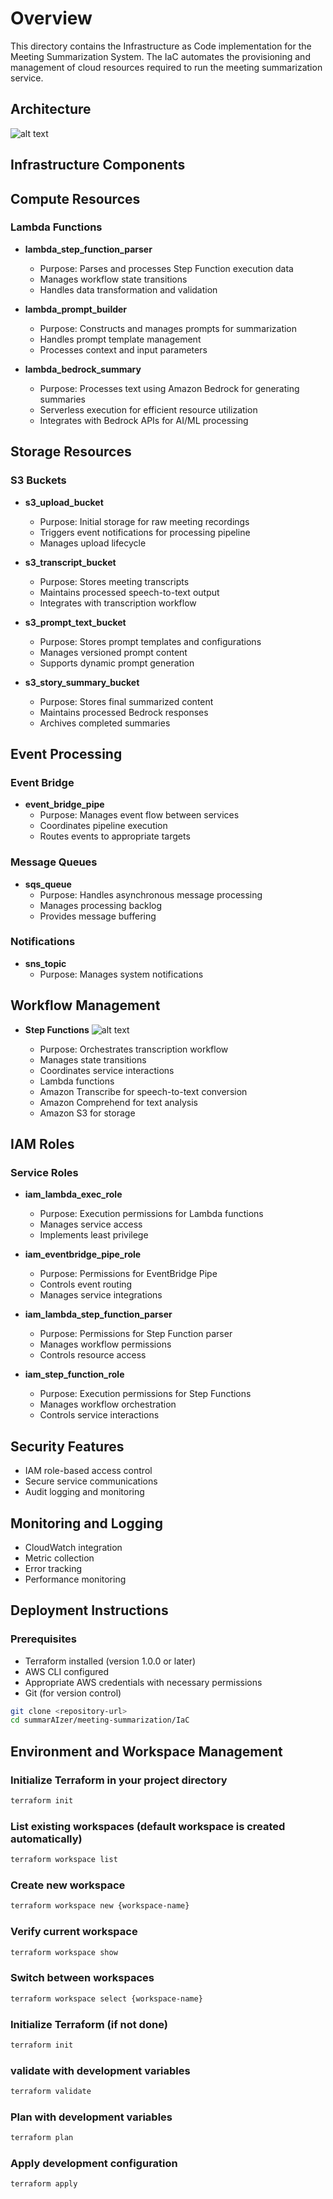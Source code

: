 # Overview
This directory contains the Infrastructure as Code implementation for the Meeting Summarization System. The IaC automates the provisioning and management of cloud resources required to run the meeting summarization service.

## Architecture

![alt text](/architecture/summarizerAI-sw-flow-dark.png)

## Infrastructure Components

## Compute Resources
### Lambda Functions
- **lambda_step_function_parser**
    - Purpose: Parses and processes Step Function execution data
    - Manages workflow state transitions
    - Handles data transformation and validation

- **lambda_prompt_builder**
    - Purpose: Constructs and manages prompts for summarization
    - Handles prompt template management
    - Processes context and input parameters

- **lambda_bedrock_summary**
    - Purpose: Processes text using Amazon Bedrock for generating summaries
    - Serverless execution for efficient resource utilization
    - Integrates with Bedrock APIs for AI/ML processing


## Storage Resources
### S3 Buckets
- **s3_upload_bucket**
    - Purpose: Initial storage for raw meeting recordings
    - Triggers event notifications for processing pipeline
    - Manages upload lifecycle

- **s3_transcript_bucket**
    - Purpose: Stores meeting transcripts
    - Maintains processed speech-to-text output
    - Integrates with transcription workflow

- **s3_prompt_text_bucket**
    - Purpose: Stores prompt templates and configurations
    - Manages versioned prompt content
    - Supports dynamic prompt generation

- **s3_story_summary_bucket**
    - Purpose: Stores final summarized content
    - Maintains processed Bedrock responses
    - Archives completed summaries

## Event Processing
### Event Bridge
- **event_bridge_pipe**
    - Purpose: Manages event flow between services
    - Coordinates pipeline execution
    - Routes events to appropriate targets

### Message Queues
- **sqs_queue**
    - Purpose: Handles asynchronous message processing
    - Manages processing backlog
    - Provides message buffering

### Notifications
- **sns_topic**
    - Purpose: Manages system notifications

## Workflow Management
- **Step Functions** 
![alt text](/architecture/step_function.png)

    - Purpose: Orchestrates transcription workflow
    - Manages state transitions
    - Coordinates service interactions
    - Lambda functions
    - Amazon Transcribe for speech-to-text conversion
    - Amazon Comprehend for text analysis
    - Amazon S3 for storage

## IAM Roles
### Service Roles
- **iam_lambda_exec_role**
    - Purpose: Execution permissions for Lambda functions
    - Manages service access
    - Implements least privilege

- **iam_eventbridge_pipe_role**
    - Purpose: Permissions for EventBridge Pipe
    - Controls event routing
    - Manages service integrations

- **iam_lambda_step_function_parser**
    - Purpose: Permissions for Step Function parser
    - Manages workflow permissions
    - Controls resource access

- **iam_step_function_role**
    - Purpose: Execution permissions for Step Functions
    - Manages workflow orchestration
    - Controls service interactions

## Security Features
- IAM role-based access control
- Secure service communications
- Audit logging and monitoring

## Monitoring and Logging
- CloudWatch integration
- Metric collection
- Error tracking
- Performance monitoring

## Deployment Instructions

### Prerequisites
- Terraform installed (version 1.0.0 or later)
- AWS CLI configured
- Appropriate AWS credentials with necessary permissions
- Git (for version control)

```bash
git clone <repository-url>
cd summarAIzer/meeting-summarization/IaC
```

## Environment and Workspace Management

### Initialize Terraform in your project directory
```bash
terraform init
```

### List existing workspaces (default workspace is created automatically)
```bash
terraform workspace list
```

### Create new workspace
```bash
terraform workspace new {workspace-name}
```

### Verify current workspace
```bash
terraform workspace show
```

### Switch between workspaces
```bash
terraform workspace select {workspace-name}
```

### Initialize Terraform (if not done)
```bash
terraform init
```

### validate with development variables
```bash
terraform validate
```

### Plan with development variables
```bash
terraform plan
```
### Apply development configuration
```bash
terraform apply
```
